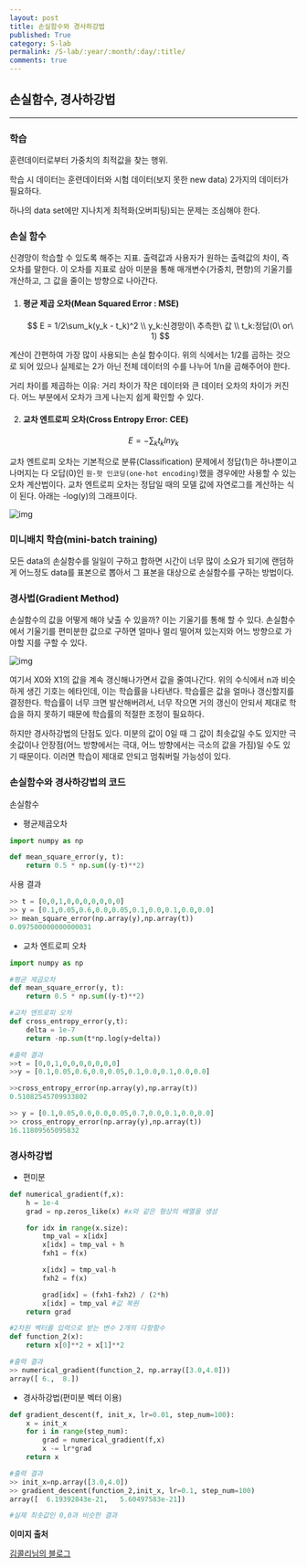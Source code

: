 ```yaml
---
layout: post
title: 손실함수와 경사하강법
published: True
category: S-lab
permalink: /S-lab/:year/:month/:day/:title/
comments: true
---
```


## 손실함수, 경사하강법

-----------

### **학습**

훈련데이터로부터 가중치의 최적값을 찾는 행위.

학습 시 데이터는 훈련데이터와 시험 데이터(보지 못한 new data) 2가지의 데이터가 필요하다.

하나의 data set에만 지나치게 최적화(오버피팅)되는 문제는 조심해야 한다.



### 손실 함수

신경망이 학습할 수 있도록 해주는 지표. 출력값과 사용자가 원하는 출력값의 차이, 즉 오차를 말한다. 이 오차를 지표로 삼아 미분을 통해 매개변수(가중치, 편향)의 기울기를 개산하고, 그 값을 줄이는 방향으로 나아간다.

1. #### 평균 제곱 오차(Mean Squared Error : MSE)

   $$
   E = 1/2\sum_k(y_k - t_k)^2 \\
   y_k:신경망이\ 추측한\ 값 \\
   t_k:정답(0\ or\ 1)
   $$

계산이 간편하여 가장 많이 사용되는 손실 함수이다. 위의 식에서는 1/2를 곱하는 것으로 되어 있으나 실제로는 2가 아닌 전체 데이터의 수를 나누어 1/n을 곱해주어야 한다.

거리 차이를 제곱하는 이유: 거리 차이가 작은 데이터와 큰 데이터 오차의 차이가 커진다. 어느 부분에서 오차가 크게 나는지 쉽게 확인할 수 있다.



2. #### 교차 엔트로피 오차(Cross Entropy Error: CEE)

$$
E=-\sum_kt_klny_k
$$

교차 엔트로피 오차는 기본적으로 분류(Classification) 문제에서 정답(1)은 하나뿐이고 나머지는 다 오답(0)인 `원-핫 인코딩(one-hot encoding)`했을 경우에만 사용할 수 있는 오차 계산법이다. 교차 엔트로피 오차는 정답일 때의 모델 값에 자연로그를 계산하는 식이 된다. 아래는 -log(y)의 그래프이다.

![img](https://t1.daumcdn.net/cfile/tistory/99384F355A928B1C06)

###

### 미니배치 학습(mini-batch training)

모든 data의 손실함수를 일일이 구하고 합하면 시간이 너무 많이 소요가 되기에 랜덤하게 어느정도 data를 표본으로 뽑아서 그 표본을 대상으로 손실함수를 구하는 방법이다.



### 경사법(Gradient Method)

손실함수의 값을 어떻게 해야 낮출 수 있을까? 이는 기울기를 통해 할 수 있다. 손실함수에서 기울기를 편미분한 값으로 구하면 얼마나 멀리 떨어져 있는지와 어느 방향으로 가야할 지를 구할 수 있다.

![img](https://t1.daumcdn.net/cfile/tistory/9912EE395A9292C918)

여기서 X0와 X1의 값을 계속 갱신해나가면서 값을 줄여나간다. 위의 수식에서 n과 비슷하게 생긴 기호는 에타인데, 이는 학습률을 나타낸다. 학습률은 값을 얼마나 갱신할지를 결정한다. 학습률이 너무 크면 발산해버려서, 너무 작으면 거의 갱신이 안되서 제대로 학습을 하지 못하기 때문에 학습률의 적절한 조정이 필요하다.

하지만 경사하강법의 단점도 있다. 미분의 값이 0일 때 그 값이 최솟값일 수도 있지만 극솟값이나 안장점(어느 방향에서는 극대, 어느 방향에서는 극소의 값을 가짐)일 수도 있기 때문이다. 이러면 학습이 제대로 안되고 멈춰버릴 가능성이 있다.



### 손실함수와 경사하강법의 코드

손실함수

- 평균제곱오차

```python
import numpy as np

def mean_square_error(y, t):
    return 0.5 * np.sum((y-t)**2)
```

사용 결과

```python
>> t = [0,0,1,0,0,0,0,0,0,0]
>> y = [0.1,0.05,0.6,0.0,0.05,0.1,0.0,0.1,0.0,0.0]
>> mean_square_error(np.array(y),np.array(t))
0.097500000000000031
```



- 교차 엔트로피 오차

```python
import numpy as np

#평균 제곱오차
def mean_square_error(y, t):
    return 0.5 * np.sum((y-t)**2)

#교차 엔트로피 오차
def cross_entropy_error(y,t):
    delta = 1e-7
    return -np.sum(t*np.log(y+delta))

#출력 결과
>>t = [0,0,1,0,0,0,0,0,0,0]
>>y = [0.1,0.05,0.6,0.0,0.05,0.1,0.0,0.1,0.0,0.0]

>>cross_entropy_error(np.array(y),np.array(t))
0.51082545709933802

>> y = [0.1,0.05,0.0,0.0,0.05,0.7,0.0,0.1,0.0,0.0]
>> cross_entropy_error(np.array(y),np.array(t))
16.11809565095832
```



### 경사하강법

- 편미분

```python
def numerical_gradient(f,x):
    h = 1e-4
    grad = np.zeros_like(x) #x와 같은 형상의 배열을 생성

    for idx in range(x.size):
        tmp_val = x[idx]
        x[idx] = tmp_val + h
        fxh1 = f(x)

        x[idx] = tmp_val-h
        fxh2 = f(x)

        grad[idx] = (fxh1-fxh2) / (2*h)
        x[idx] = tmp_val #값 복원
    return grad

#2차원 벡터를 입력으로 받는 변수 2개의 다항함수
def function_2(x):
    return x[0]**2 + x[1]**2

#출력 결과
>> numerical_gradient(function_2, np.array([3.0,4.0]))
array([ 6.,  8.])
```



- 경사하강법(편미분 벡터 이용)

```python
def gradient_descent(f, init_x, lr=0.01, step_num=100):
    x = init_x
    for i in range(step_num):
        grad = numerical_gradient(f,x)
        x -= lr*grad
    return x

#출력 결과
>> init_x=np.array([3.0,4.0])
>> gradient_descent(function_2,init_x, lr=0.1, step_num=100)
array([  6.19392843e-21,   5.60497583e-21])

#실제 최솟값인 0,0과 비슷한 결과
```



**이미지 출처**

[김콜리님의 블로그](<https://kolikim.tistory.com/37?category=733477>)